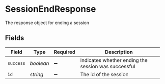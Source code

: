# SessionEndResponse

The response object for ending a session


## Fields

| Field                                               | Type                                                | Required                                            | Description                                         |
| --------------------------------------------------- | --------------------------------------------------- | --------------------------------------------------- | --------------------------------------------------- |
| `success`                                           | *boolean*                                           | :heavy_minus_sign:                                  | Indicates whether ending the session was successful |
| `id`                                                | *string*                                            | :heavy_minus_sign:                                  | The id of the session                               |